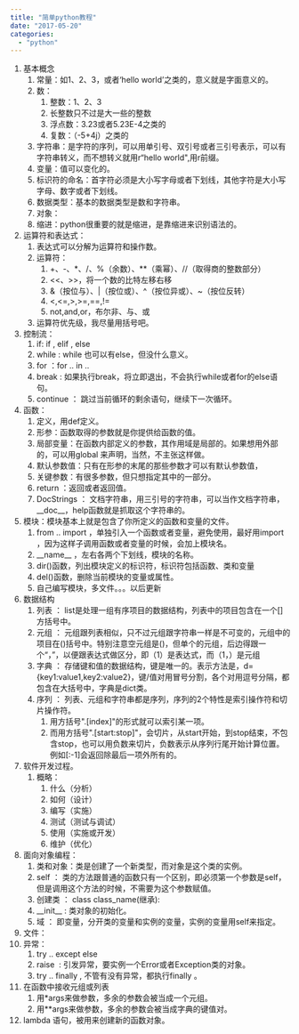 ```yaml
---
title: "简单python教程"
date: "2017-05-20"
categories: 
  - "python"
---
```


1. 基本概念
    1. 常量：如1、2、3，或者‘hello world’之类的，意义就是字面意义的。
    2. 数：
        1. 整数：1、2、3
        2. 长整数只不过是大一些的整数
        3. 浮点数：3.23或者5.23E-4之类的
        4. 复数：（-5+4j）之类的
    3. 字符串：是字符的序列，可以用单引号、双引号或者三引号表示，可以有字符串转义，而不想转义就用r“hello world",用r前缀。
    4. 变量：值可以变化的。
    5. 标识符的命名：首字符必须是大小写字母或者下划线，其他字符是大小写字母、数字或者下划线。
    6. 数据类型：基本的数据类型是数和字符串。
    7. 对象：
    8. 缩进：python很重要的就是缩进，是靠缩进来识别语法的。
2. 运算符和表达式：
    1. 表达式可以分解为运算符和操作数。
    2. 运算符：
        1. +、-、\*、/、%（余数）、\*\*（乘幂）、//（取得商的整数部分）
        2. <<、>>，将一个数的比特左移右移
        3. &（按位与）、|（按位或）、^（按位异或）、~（按位反转）
        4. <,<=,>,>=,==,!=
        5. not,and,or，布尔非、与、或
    3. 运算符优先级，我尽量用括号吧。
3. 控制流：
    1. if: if , elif , else
    2. while : while 也可以有else，但没什么意义。
    3. for ：for .. in ..
    4. break : 如果执行break，将立即退出，不会执行while或者for的else语句。
    5. continue ： 跳过当前循环的剩余语句，继续下一次循环。
4. 函数：
    1. 定义，用def定义。
    2. 形参：函数取得的参数就是你提供给函数的值。
    3. 局部变量：在函数内部定义的参数，其作用域是局部的。如果想用外部的，可以用global 来声明，当然，不主张这样做。
    4. 默认参数值：只有在形参的末尾的那些参数才可以有默认参数值，
    5. 关键参数：有很多参数，但只想指定其中的一部分。
    6. return ：返回或者返回值。
    7. DocStrings ： 文档字符串，用三引号的字符串，可以当作文档字符串，\_\_doc\_\_，help函数就是抓取这个字符串的。
5. 模块：模块基本上就是包含了你所定义的函数和变量的文件。
    1. from .. import ，单独引入一个函数或者变量，避免使用，最好用import ，因为这样子调用函数或者变量的时候，会加上模块名。
    2. \_\_name\_\_ ，左右各两个下划线，模块的名称。
    3. dir()函数，列出模块定义的标识符，标识符包括函数、类和变量
    4. del()函数，删除当前模块的变量或属性。
    5. 自己编写模块，多文件。。。以后更新
6. 数据结构
    1. 列表 ： list是处理一组有序项目的数据结构，列表中的项目包含在一个\[\]方括号中。
    2. 元组 ： 元组跟列表相似，只不过元组跟字符串一样是不可变的，元组中的项目在()括号中。特别注意空元组是()，但单个的元组，后边得跟一个“，”，以便跟表达式做区分，即（1）是表达式，而（1，）是元组
    3. 字典 ： 存储键和值的数据结构，键是唯一的。表示方法是，d={key1:value1,key2:value2}，键/值对用冒号分割，各个对用逗号分隔，都包含在大括号中，字典是dict类。
    4. 序列 ： 列表、元组和字符串都是序列，序列的2个特性是索引操作符和切片操作符。
        1. 用方括号".\[index\]"的形式就可以索引某一项。
        2. 而用方括号".\[start:stop\]"，会切片，从start开始，到stop结束，不包含stop，也可以用负数来切片，负数表示从序列行尾开始计算位置。例如\[:-1\]会返回除最后一项外所有的。
7. 软件开发过程。
    1. 概略：
        1. 什么（分析）
        2. 如何（设计）
        3. 编写（实施）
        4. 测试（测试与调试）
        5. 使用（实施或开发）
        6. 维护（优化）
8. 面向对象编程：
    1. 类和对象：类是创建了一个新类型，而对象是这个类的实例。
    2. self ： 类的方法跟普通的函数只有一个区别，即必须第一个参数是self，但是调用这个方法的时候，不需要为这个参数赋值。
    3. 创建类 ： class class\_name(继承):
    4. \_\_init\_\_ : 类对象的初始化。
    5. 域 ： 即变量，分开类的变量和实例的变量，实例的变量用self来指定。
9. 文件：
10. 异常：
    1. try .. except else
    2. raise  : 引发异常，要实例一个Error或者Exception类的对象。
    3. try .. finally , 不管有没有异常，都执行finally 。
11. 在函数中接收元组或列表
    1. 用\*args来做参数，多余的参数会被当成一个元组。
    2. 用\*\*args来做参数，多余的参数会被当成字典的键值对。
12. lambda 语句，被用来创建新的函数对象。
